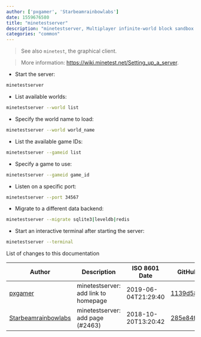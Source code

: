 ```yaml
---
author: ['pxgamer', 'Starbeamrainbowlabs']
date: 1559676580
title: "minetestserver"
description: "minetestserver, Multiplayer infinite-world block sandbox server."
categories: "common"
---
```

> See also `minetest`, the graphical client.

> More information: <https://wiki.minetest.net/Setting_up_a_server>.

- Start the server:

```bash
minetestserver
```

- List available worlds:

```bash
minetestserver --world list
```

- Specify the world name to load:

```bash
minetestserver --world world_name
```

- List the available game IDs:

```bash
minetestserver --gameid list
```

- Specify a game to use:

```bash
minetestserver --gameid game_id
```

- Listen on a specific port:

```bash
minetestserver --port 34567
```

- Migrate to a different data backend:

```bash
minetestserver --migrate sqlite3|leveldb|redis
```

- Start an interactive terminal after starting the server:

```bash
minetestserver --terminal
```
List of changes to this documentation


Author | Description | ISO 8601 Date | GitHub link
------|-----|-----|-----
[pxgamer](mailto:owzie123@gmail.com) | minetestserver: add link to homepage | 2019-06-04T21:29:40 | [1139d582c0d3](https://github.com/tldr-pages/tldr/commit/1139d582c0d3817f1bfbcdbc7bfcd30eb21de337)
[Starbeamrainbowlabs](mailto:sbrl@starbeamrainbowlabs.com) | minetestserver: add page (#2463) | 2018-10-20T13:20:42 | [285e84f418ae](https://github.com/tldr-pages/tldr/commit/285e84f418ae76868a79bd6e843be694ce3174a5)

